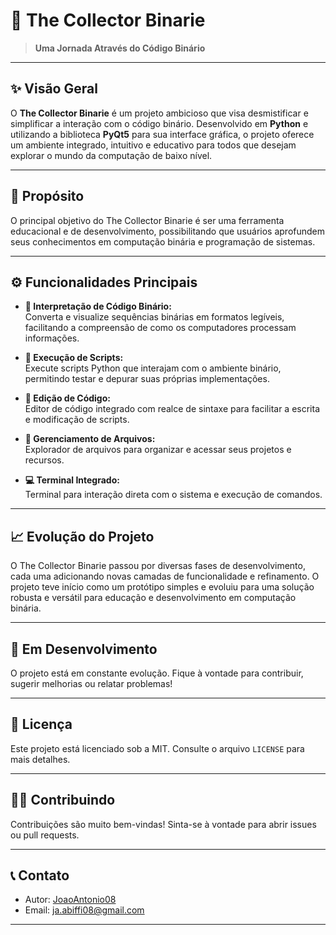 # 🧠 The Collector Binarie

> **Uma Jornada Através do Código Binário**

---

## ✨ Visão Geral

O **The Collector Binarie** é um projeto ambicioso que visa desmistificar e simplificar a interação com o código binário. Desenvolvido em **Python** e utilizando a biblioteca **PyQt5** para sua interface gráfica, o projeto oferece um ambiente integrado, intuitivo e educativo para todos que desejam explorar o mundo da computação de baixo nível.

---

## 🎯 Propósito

O principal objetivo do The Collector Binarie é ser uma ferramenta educacional e de desenvolvimento, possibilitando que usuários aprofundem seus conhecimentos em computação binária e programação de sistemas.

---

## ⚙️ Funcionalidades Principais

- **🧩 Interpretação de Código Binário:**  
  Converta e visualize sequências binárias em formatos legíveis, facilitando a compreensão de como os computadores processam informações.

- **🚀 Execução de Scripts:**  
  Execute scripts Python que interajam com o ambiente binário, permitindo testar e depurar suas próprias implementações.

- **📝 Edição de Código:**  
  Editor de código integrado com realce de sintaxe para facilitar a escrita e modificação de scripts.

- **📁 Gerenciamento de Arquivos:**  
  Explorador de arquivos para organizar e acessar seus projetos e recursos.

- **💻 Terminal Integrado:**  
  Terminal para interação direta com o sistema e execução de comandos.

---

## 📈 Evolução do Projeto

O The Collector Binarie passou por diversas fases de desenvolvimento, cada uma adicionando novas camadas de funcionalidade e refinamento. O projeto teve início como um protótipo simples e evoluiu para uma solução robusta e versátil para educação e desenvolvimento em computação binária.

---

## 🚧 Em Desenvolvimento

O projeto está em constante evolução. Fique à vontade para contribuir, sugerir melhorias ou relatar problemas!

---

## 📜 Licença

Este projeto está licenciado sob a MIT. Consulte o arquivo `LICENSE` para mais detalhes.

---

## 🙋‍♂️ Contribuindo

Contribuições são muito bem-vindas! Sinta-se à vontade para abrir issues ou pull requests.

---

## 📞 Contato

- Autor: [JoaoAntonio08](https://github.com/JoaoAntonio08)
- Email: ja.abiffi08@gmail.com

---
